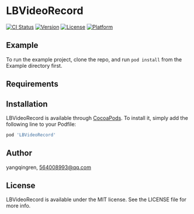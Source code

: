 # LBVideoRecord

[![CI Status](https://img.shields.io/travis/yangqingren/LBVideoRecord.svg?style=flat)](https://travis-ci.org/yangqingren/LBVideoRecord)
[![Version](https://img.shields.io/cocoapods/v/LBVideoRecord.svg?style=flat)](https://cocoapods.org/pods/LBVideoRecord)
[![License](https://img.shields.io/cocoapods/l/LBVideoRecord.svg?style=flat)](https://cocoapods.org/pods/LBVideoRecord)
[![Platform](https://img.shields.io/cocoapods/p/LBVideoRecord.svg?style=flat)](https://cocoapods.org/pods/LBVideoRecord)

## Example

To run the example project, clone the repo, and run `pod install` from the Example directory first.

## Requirements

## Installation

LBVideoRecord is available through [CocoaPods](https://cocoapods.org). To install
it, simply add the following line to your Podfile:

```ruby
pod 'LBVideoRecord'
```

## Author

yangqingren, 564008993@qq.com

## License

LBVideoRecord is available under the MIT license. See the LICENSE file for more info.
